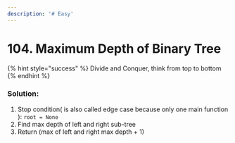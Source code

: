 ```yaml
---
description: '# Easy'
---
```


# 104. Maximum Depth of Binary Tree

{% hint style="success" %}
Divide and Conquer, think from top to bottom
{% endhint %}

### Solution:

1. Stop condition\( is also called edge case because only one main function \): `root = None`
2. Find max depth of left and right sub-tree
3. Return \(max of left and right max depth + 1\)

